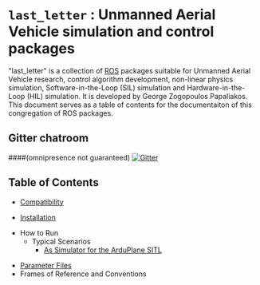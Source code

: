 # `last_letter` : Unmanned Aerial Vehicle simulation and control packages

"last_letter" is a collection of [ROS](http://ros.org/) packages suitable for Unmanned Aerial Vehicle research, control algorithm development, non-linear physics simulation, Software-in-the-Loop (SIL) simulation and Hardware-in-the-Loop (HIL) simulation. It is developed by George Zogopoulos Papaliakos.
This document serves as a table of contents for the documentaiton of this congregation of ROS packages.

## Gitter chatroom
####(omnipresence not guaranteed)
[![Gitter](https://badges.gitter.im/Join%20Chat.svg)](https://gitter.im/Georacer/last_letter?utm_source=badge&utm_medium=badge&utm_campaign=pr-badge)

## Table of Contents

- [Compatibility](last_letter/doc/manual/compatibility.md)

- [Installation](last_letter/doc/manual/ll_installation.md)

<!-- - [Packages](#packages)
	- [last_letter](#last_letter)
	- [uav_utils](#uav_utils)
	- [mathutils](#mathutils)
	- [rqt_dashboard](#rqt_dashboard)
- [Important Messages](#important-messages) -->

- How to Run
	- Typical Scenarios
		- [As Simulator for the ArduPlane SITL](last_letter/doc/manual/ArduPlane_SITL.md)

<!-- 		- [RC Simulator](#rc_simulator)
		- [A Simple Autopilot](#a-simple-autopilot) -->
- [Parameter Files](last_letter/doc/manual/parameterFiles.md)
- Frames of Reference and Conventions


<!-- - [Environment Parameters](#environment-parameters) -->
<!-- - [Controller Parameters](#controller-parameters) -->
<!-- - [Sensor Parameters](#sensor-parameters) -->
<!-- - [License](#license) -->
<!-- - [Contributors](#contributors) -->


<!-- ## Compatibility

This collection of packages is being developed and used under Linux Ubuntu 12.04 using ROS Hydro. -->

<!-- ## Packages

### last_letter

This is the core package, containing the physics and kinematics simulator and controller nodes. -->

<!-- ## How to Run

The last_letter/launch file contains a few template .launch files which can be used to raise multiple nodes while reading from several parameter files of your choice. Consult them in order to build your own .launch files. The proposed structure is to split the simulation and visualization launch files, since these two functions are functionally independent anyway.

### RC Simulator

For this scenario, you will need to have a joystick (or similar device visible to the "joy" ROS package) plugged in to your machine. You may need to configure the /dev/input/js* parameter to point to your controller. Running roslaunch last_letter launcher_ll.launch will start the simulator running the "last_letter" standard aircraft, visible in the rviz visualizer, under direct, manual user control. It will also open the "rqt_dashboard" plugin for rqt_gui, which contains virtual flight instruments. -->
